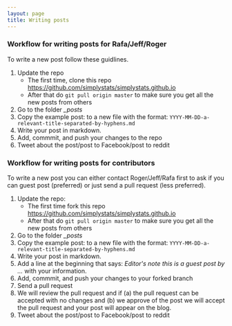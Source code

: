 ```yaml
---
layout: page
title: Writing posts
---
```



### Workflow for writing posts for Rafa/Jeff/Roger

To write a new post follow these guidlines. 

1. Update the repo
    * The first time, clone this repo https://github.com/simplystats/simplystats.github.io
    * After that do `git pull origin master` to make sure you get all the new posts from others
2. Go to the folder *_posts*
3. Copy the example post: to a new file with the format:  `YYYY-MM-DD-a-relevant-title-separated-by-hyphens.md`
4. Write your post in markdown. 
5. Add, commmit, and push your changes to the repo
6. Tweet about the post/post to Facebook/post to reddit


### Workflow for writing posts for contributors

To write a new post you can either contact Roger/Jeff/Rafa first to ask if you can guest post (preferred) or just
send a pull request (less preferred). 

1. Update the repo: 
    * The first time fork this repo https://github.com/simplystats/simplystats.github.io
    * After that do `git pull origin master` to make sure you get all the new posts from others
2. Go to the folder *_posts*
3. Copy the example post: to a new file with the format:  `YYYY-MM-DD-a-relevant-title-separated-by-hyphens.md`
4. Write your post in markdown. 
5. Add a line at the beginning that says: _Editor's note this is a guest post by ..._ with your information. 
5. Add, commmit, and push your changes to your forked branch
6. Send a pull request
7. We will review the pull request and if (a) the pull request can be accepted with no changes and (b) we approve of the post
we will accept the pull request and your post will appear on the blog. 
8. Tweet about the post/post to Facebook/post to reddit


